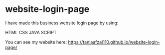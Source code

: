 # website-login-page
I have made this business website login page by using:

HTML
CSS
JAVA SCRIPT

You can see my website here: https://taniaafzal110.github.io/website-login-page/
